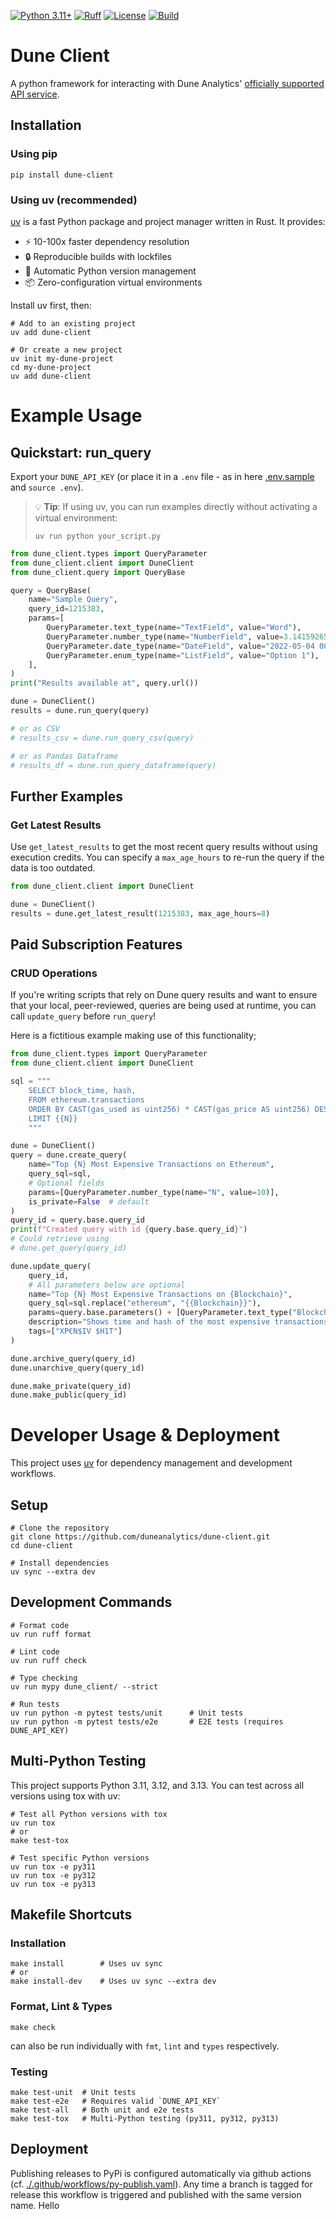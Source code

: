 [![Python 3.11+](https://img.shields.io/badge/python-3.11%2B-blue.svg)](https://www.python.org/downloads/)
[![Ruff](https://img.shields.io/endpoint?url=https://raw.githubusercontent.com/astral-sh/ruff/main/assets/badge/v2.json)](https://github.com/astral-sh/ruff)
[![License](https://img.shields.io/badge/License-Apache%202.0-blue.svg)](https://opensource.org/licenses/Apache-2.0)
[![Build](https://github.com/duneanalytics/dune-client/actions/workflows/pull-request.yaml/badge.svg)](https://github.com/duneanalytics/dune-client/actions/workflows/pull-request.yaml)

# Dune Client

A python framework for interacting with Dune Analytics' [officially supported API
service](https://docs.dune.com/api-reference/overview/introduction).

## Installation

### Using pip

```shell
pip install dune-client
```

### Using uv (recommended)

[uv](https://docs.astral.sh/uv/) is a fast Python package and project manager written in Rust. It provides:
- ⚡ 10-100x faster dependency resolution
- 🔒 Reproducible builds with lockfiles
- 🐍 Automatic Python version management
- 📦 Zero-configuration virtual environments

Install uv first, then:

```shell
# Add to an existing project
uv add dune-client

# Or create a new project
uv init my-dune-project
cd my-dune-project
uv add dune-client
```

# Example Usage

## Quickstart: run_query

Export your `DUNE_API_KEY` (or place it in a `.env` file - as in
here [.env.sample](./.env.sample) and `source .env`).

> 💡 **Tip**: If using uv, you can run examples directly without activating a virtual environment:
> ```shell
> uv run python your_script.py
> ```

```python
from dune_client.types import QueryParameter
from dune_client.client import DuneClient
from dune_client.query import QueryBase

query = QueryBase(
    name="Sample Query",
    query_id=1215383,
    params=[
        QueryParameter.text_type(name="TextField", value="Word"),
        QueryParameter.number_type(name="NumberField", value=3.1415926535),
        QueryParameter.date_type(name="DateField", value="2022-05-04 00:00:00"),
        QueryParameter.enum_type(name="ListField", value="Option 1"),
    ],
)
print("Results available at", query.url())

dune = DuneClient()
results = dune.run_query(query)

# or as CSV
# results_csv = dune.run_query_csv(query)

# or as Pandas Dataframe
# results_df = dune.run_query_dataframe(query)
```

## Further Examples

### Get Latest Results
Use `get_latest_results` to get the most recent query results without using execution credits. 
You can specify a `max_age_hours` to re-run the query if the data is too outdated.

```python
from dune_client.client import DuneClient

dune = DuneClient()
results = dune.get_latest_result(1215383, max_age_hours=8)
```

## Paid Subscription Features

### CRUD Operations

If you're writing scripts that rely on Dune query results and want to ensure that your local, 
peer-reviewed, queries are being used at runtime, you can call `update_query` before `run_query`!

Here is a fictitious example making use of this functionality;

```python
from dune_client.types import QueryParameter
from dune_client.client import DuneClient

sql = """
    SELECT block_time, hash,
    FROM ethereum.transactions
    ORDER BY CAST(gas_used as uint256) * CAST(gas_price AS uint256) DESC
    LIMIT {{N}}
    """

dune = DuneClient()
query = dune.create_query(
    name="Top {N} Most Expensive Transactions on Ethereum",
    query_sql=sql,
    # Optional fields
    params=[QueryParameter.number_type(name="N", value=10)],
    is_private=False  # default
)
query_id = query.base.query_id
print(f"Created query with id {query.base.query_id}")
# Could retrieve using 
# dune.get_query(query_id)

dune.update_query(
    query_id, 
    # All parameters below are optional
    name="Top {N} Most Expensive Transactions on {Blockchain}",
    query_sql=sql.replace("ethereum", "{{Blockchain}}"),
    params=query.base.parameters() + [QueryParameter.text_type("Blockchain", "ethereum")],
    description="Shows time and hash of the most expensive transactions",
    tags=["XP€N$IV $H1T"]
)

dune.archive_query(query_id)
dune.unarchive_query(query_id)

dune.make_private(query_id)
dune.make_public(query_id)
```

# Developer Usage & Deployment

This project uses [uv](https://docs.astral.sh/uv/) for dependency management and development workflows.

## Setup
```shell
# Clone the repository
git clone https://github.com/duneanalytics/dune-client.git
cd dune-client

# Install dependencies
uv sync --extra dev
```

## Development Commands
```shell
# Format code
uv run ruff format

# Lint code  
uv run ruff check

# Type checking
uv run mypy dune_client/ --strict

# Run tests
uv run python -m pytest tests/unit      # Unit tests
uv run python -m pytest tests/e2e       # E2E tests (requires DUNE_API_KEY)
```

## Multi-Python Testing

This project supports Python 3.11, 3.12, and 3.13. You can test across all versions using tox with uv:

```shell
# Test all Python versions with tox
uv run tox
# or
make test-tox

# Test specific Python versions
uv run tox -e py311
uv run tox -e py312
uv run tox -e py313
```

## Makefile Shortcuts

### Installation
```shell
make install        # Uses uv sync
# or
make install-dev    # Uses uv sync --extra dev
````

### Format, Lint & Types
```shell
make check
```
can also be run individually with `fmt`, `lint` and `types` respectively. 

### Testing
```shell
make test-unit  # Unit tests 
make test-e2e   # Requires valid `DUNE_API_KEY`
make test-all   # Both unit and e2e tests
make test-tox   # Multi-Python testing (py311, py312, py313)
```

## Deployment

Publishing releases to PyPi is configured automatically via github actions 
(cf. [./.github/workflows/py-publish.yaml](./.github/workflows/py-publish.yaml)).
Any time a branch is tagged for release this workflow is triggered and published with the same version name.
Hello

